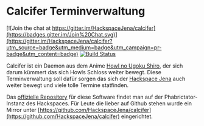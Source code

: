 # Calcifer Terminverwaltung

[![Join the chat at https://gitter.im/HackspaceJena/calcifer](https://badges.gitter.im/Join%20Chat.svg)](https://gitter.im/HackspaceJena/calcifer?utm_source=badge&utm_medium=badge&utm_campaign=pr-badge&utm_content=badge) [![Build Status](https://travis-ci.org/frlan/partuniverse.svg?branch=master)](https://travis-ci.org/frlan/partuniverse)

Calcifer ist ein Daemon aus dem Anime [Howl no Ugoku Shiro](http://anidb.net/perl-bin/animedb.pl?show=anime&aid=1218), der sich darum kümmert das sich Howls Schloss weiter bewegt. Diese Terminverwaltung soll dafür sorgen das sich der [Hackspace Jena](https://www.krautspace.de/) auch weiter bewegt und viele tolle Termine statfinden.

Das [offizielle Repository](https://phablab.krautspace.de/diffusion/C/) für diese Software findet man auf der Phabrictator-Instanz des Hackspaces. Für Leute die lieber auf Github stehen wurde ein Mirror unter [https://github.com/HackspaceJena/calcifer](https://github.com/HackspaceJena/calcifer) eingerichtet.
